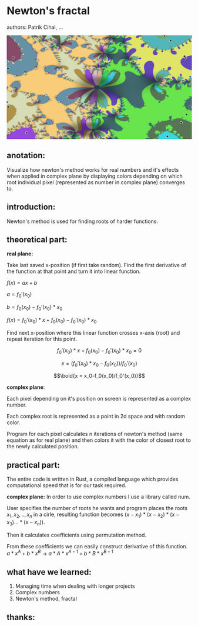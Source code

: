 # Newton's fractal
authors: Patrik Cihal, ...

 ![Newtons fractal](screenshot_newtons_fractal.png)



## anotation:
Visualize how newton's method works for real numbers and it's effects when applied in complex plane by displaying colors depending on which root individual pixel (represented as number in complex plane) converges to.


## introduction:
Newton's method is used for finding roots of harder functions. 


## theoretical part:

**real plane:**

Take last saved x-position (if first take random). Find the first derivative of the function at that point and turn it into linear function. 

$f(x) = ax+b$

$a = f_0'(x_0)$

$b = f_0(x_0)-f_0'(x_0)*x_0$

$f(x) = f_0'(x_0)*x + f_0(x_0)-f_0'(x_0)*x_0$

Find next x-position where this linear function crosses x-axis (root) and repeat iteration for this point.

$$f_0'(x_0)*x + f_0(x_0)-f_0'(x_0)*x_0 = 0$$

$$x = (f_0'(x_0)*x_0-f_0(x_0))/f_0'(x_0)$$

$$\bold{x = x_0-f_0(x_0)/f_0'(x_0)}$$

**complex plane**:

Each pixel depending on it's position on screen is represented as a complex number.

Each complex root is represented as a point in 2d space and with random color.

Program for each pixel calculates n iterations of newton's method (same equation as for real plane) and then colors it with the color of closest root to the newly calculated position.


## practical part:
The entire code is written in Rust, a compiled language which provides computational speed that is for our task required. 

**complex plane:**
In order to use complex numbers I use a library called num.

User specifies the number of roots he wants and program places the roots $x_1, x_2, .., x_n$ in a cirle, resulting function becomes $(x-x_1)*(x-x_2)*(x-x_3)...*(x-x_n)$).

Then it calculates coefficients using permutation method.

From these coefficients we can easily construct derivative of this function. $a*x^A+b*x^B$ -> $a*A*x^{A-1}+b*B*x^{B-1}$


## what have we learned:
1. Managing time when dealing with longer projects
2. Complex numbers
3. Newton's method, fractal

## thanks:
